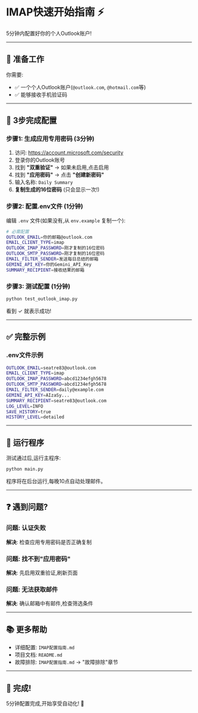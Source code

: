 # IMAP快速开始指南 ⚡

5分钟内配置好你的个人Outlook账户!

---

## 📝 准备工作

你需要:
- ✅ 一个个人Outlook账户(`@outlook.com`, `@hotmail.com`等)
- ✅ 能够接收手机验证码

---

## 🚀 3步完成配置

### 步骤1: 生成应用专用密码 (3分钟)

1. 访问: https://account.microsoft.com/security
2. 登录你的Outlook账号
3. 找到 **"双重验证"** → 如果未启用,点击启用
4. 找到 **"应用密码"** → 点击 **"创建新密码"**
5. 输入名称: `Daily Summary`
6. **复制生成的16位密码** (只会显示一次!)

### 步骤2: 配置.env文件 (1分钟)

编辑 `.env` 文件(如果没有,从 `env.example` 复制一个):

```bash
# 必需配置
OUTLOOK_EMAIL=你的邮箱@outlook.com
EMAIL_CLIENT_TYPE=imap
OUTLOOK_IMAP_PASSWORD=刚才复制的16位密码
OUTLOOK_SMTP_PASSWORD=刚才复制的16位密码
EMAIL_FILTER_SENDER=发送每日总结的邮箱
GEMINI_API_KEY=你的Gemini_API_Key
SUMMARY_RECIPIENT=接收结果的邮箱
```

### 步骤3: 测试配置 (1分钟)

```bash
python test_outlook_imap.py
```

看到 ✓ 就表示成功!

---

## ✅ 完整示例

### .env文件示例

```bash
OUTLOOK_EMAIL=seatre83@outlook.com
EMAIL_CLIENT_TYPE=imap
OUTLOOK_IMAP_PASSWORD=abcd1234efgh5678
OUTLOOK_SMTP_PASSWORD=abcd1234efgh5678
EMAIL_FILTER_SENDER=daily@example.com
GEMINI_API_KEY=AIzaSy...
SUMMARY_RECIPIENT=seatre83@outlook.com
LOG_LEVEL=INFO
SAVE_HISTORY=true
HISTORY_LEVEL=detailed
```

---

## 🎯 运行程序

测试通过后,运行主程序:

```bash
python main.py
```

程序将在后台运行,每晚10点自动处理邮件。

---

## ❓ 遇到问题?

### 问题: 认证失败

**解决**: 检查应用专用密码是否正确复制

### 问题: 找不到"应用密码"

**解决**: 先启用双重验证,刷新页面

### 问题: 无法获取邮件

**解决**: 确认邮箱中有邮件,检查筛选条件

---

## 📚 更多帮助

- 详细配置: `IMAP配置指南.md`
- 项目文档: `README.md`
- 故障排除: `IMAP配置指南.md` → "故障排除"章节

---

## 🎉 完成!

5分钟配置完成,开始享受自动化! 🚀

